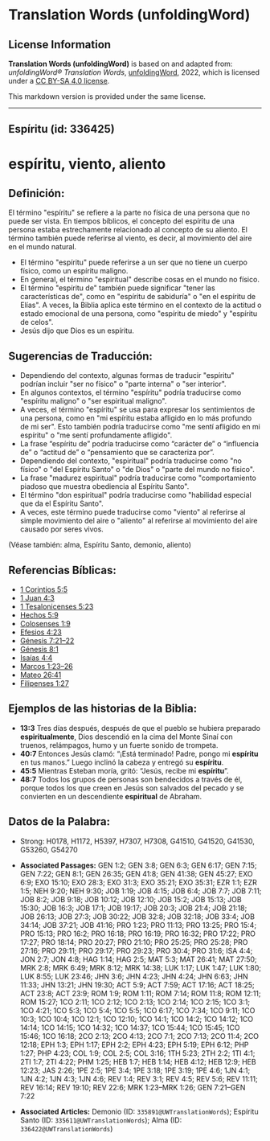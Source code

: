 # Translation Words (unfoldingWord)

## License Information

**Translation Words (unfoldingWord)** is based on and adapted from: _unfoldingWord® Translation Words_, [unfoldingWord](https://unfoldingword.org/utw), 2022, which is licensed under a [CC BY-SA 4.0 license](https://creativecommons.org/licenses/by-sa/4.0/legalcode.en).

This markdown version is provided under the same license.



--------------------------------

## Espíritu (id: 336425)

espíritu, viento, aliento
=========================

Definición:
-----------

El término "espíritu" se refiere a la parte no física de una persona que no puede ser vista. En tiempos bíblicos, el concepto del espíritu de una persona estaba estrechamente relacionado al concepto de su aliento. El término también puede referirse al viento, es decir, al movimiento del aire en el mundo natural.

* El término "espíritu" puede referirse a un ser que no tiene un cuerpo físico, como un espíritu maligno.
* En general, el término "espiritual" describe cosas en el mundo no físico.
* El término "espíritu de" también puede significar "tener las características de", como en "espíritu de sabiduría" o "en el espíritu de Elías". A veces, la Biblia aplica este término en el contexto de la actitud o estado emocional de una persona, como "espíritu de miedo" y "espíritu de celos".
* Jesús dijo que Dios es un espíritu.

Sugerencias de Traducción:
--------------------------

* Dependiendo del contexto, algunas formas de traducir "espíritu" podrían incluir "ser no físico" o "parte interna" o "ser interior".
* En algunos contextos, el término "espíritu" podría traducirse como "espíritu maligno" o "ser espiritual maligno".
* A veces, el término "espíritu" se usa para expresar los sentimientos de una persona, como en "mi espíritu estaba afligido en lo más profundo de mi ser". Esto también podría traducirse como "me sentí afligido en mi espíritu" o "me sentí profundamente afligido".
* La frase “espíritu de” podría traducirse como “carácter de” o “influencia de” o “actitud de” o “pensamiento que se caracteriza por”.
* Dependiendo del contexto, "espiritual" podría traducirse como "no físico" o "del Espíritu Santo" o "de Dios" o "parte del mundo no físico".
* La frase "madurez espiritual" podría traducirse como "comportamiento piadoso que muestra obediencia al Espíritu Santo".
* El término "don espiritual" podría traducirse como "habilidad especial que da el Espíritu Santo".
* A veces, este término puede traducirse como "viento" al referirse al simple movimiento del aire o "aliento" al referirse al movimiento del aire causado por seres vivos.

(Véase también: alma, Espíritu Santo, demonio, aliento)

Referencias Bíblicas:
---------------------

* [1 Corintios 5:5](https://ref.ly/1Cor5:5)
* [1 Juan 4:3](https://ref.ly/1John4:3)
* [1 Tesalonicenses 5:23](https://ref.ly/1Thess5:23)
* [Hechos 5:9](https://ref.ly/Acts5:9)
* [Colosenses 1:9](https://ref.ly/Col1:9)
* [Efesios 4:23](https://ref.ly/Eph4:23)
* [Génesis 7:21–22](https://ref.ly/Gen7:21-Gen7:22)
* [Génesis 8:1](https://ref.ly/Gen8:1)
* [Isaías 4:4](https://ref.ly/Isa4:4)
* [Marcos 1:23–26](https://ref.ly/Mark1:23-Mark1:26)
* [Mateo 26:41](https://ref.ly/Matt26:41)
* [Filipenses 1:27](https://ref.ly/Phil1:27)

Ejemplos de las historias de la Biblia:
---------------------------------------

* **13:3** Tres días después, después de que el pueblo se hubiera preparado **espiritualmente**, Dios descendió en la cima del Monte Sinaí con truenos, relámpagos, humo y un fuerte sonido de trompeta.
* **40:7** Entonces Jesús clamó: “¡Está terminado! Padre, pongo mi **espíritu** en tus manos.” Luego inclinó la cabeza y entregó su **espíritu**.
* **45:5** Mientras Esteban moría, gritó: “Jesús, recibe mi **espíritu**”.
* **48:7** Todos los grupos de personas son bendecidos a través de él, porque todos los que creen en Jesús son salvados del pecado y se convierten en un descendiente **espiritual** de Abraham.

Datos de la Palabra:
--------------------

* Strong: H0178, H1172, H5397, H7307, H7308, G41510, G41520, G41530, G53260, G54270

* **Associated Passages:** GEN 1:2; GEN 3:8; GEN 6:3; GEN 6:17; GEN 7:15; GEN 7:22; GEN 8:1; GEN 26:35; GEN 41:8; GEN 41:38; GEN 45:27; EXO 6:9; EXO 15:10; EXO 28:3; EXO 31:3; EXO 35:21; EXO 35:31; EZR 1:1; EZR 1:5; NEH 9:20; NEH 9:30; JOB 1:19; JOB 4:15; JOB 6:4; JOB 7:7; JOB 7:11; JOB 8:2; JOB 9:18; JOB 10:12; JOB 12:10; JOB 15:2; JOB 15:13; JOB 15:30; JOB 16:3; JOB 17:1; JOB 19:17; JOB 20:3; JOB 21:4; JOB 21:18; JOB 26:13; JOB 27:3; JOB 30:22; JOB 32:8; JOB 32:18; JOB 33:4; JOB 34:14; JOB 37:21; JOB 41:16; PRO 1:23; PRO 11:13; PRO 13:25; PRO 15:4; PRO 15:13; PRO 16:2; PRO 16:18; PRO 16:19; PRO 16:32; PRO 17:22; PRO 17:27; PRO 18:14; PRO 20:27; PRO 21:10; PRO 25:25; PRO 25:28; PRO 27:16; PRO 29:11; PRO 29:17; PRO 29:23; PRO 30:4; PRO 31:6; ISA 4:4; JON 2:7; JON 4:8; HAG 1:14; HAG 2:5; MAT 5:3; MAT 26:41; MAT 27:50; MRK 2:8; MRK 6:49; MRK 8:12; MRK 14:38; LUK 1:17; LUK 1:47; LUK 1:80; LUK 8:55; LUK 23:46; JHN 3:6; JHN 4:23; JHN 4:24; JHN 6:63; JHN 11:33; JHN 13:21; JHN 19:30; ACT 5:9; ACT 7:59; ACT 17:16; ACT 18:25; ACT 23:8; ACT 23:9; ROM 1:9; ROM 1:11; ROM 7:14; ROM 11:8; ROM 12:11; ROM 15:27; 1CO 2:11; 1CO 2:12; 1CO 2:13; 1CO 2:14; 1CO 2:15; 1CO 3:1; 1CO 4:21; 1CO 5:3; 1CO 5:4; 1CO 5:5; 1CO 6:17; 1CO 7:34; 1CO 9:11; 1CO 10:3; 1CO 10:4; 1CO 12:1; 1CO 12:10; 1CO 14:1; 1CO 14:2; 1CO 14:12; 1CO 14:14; 1CO 14:15; 1CO 14:32; 1CO 14:37; 1CO 15:44; 1CO 15:45; 1CO 15:46; 1CO 16:18; 2CO 2:13; 2CO 4:13; 2CO 7:1; 2CO 7:13; 2CO 11:4; 2CO 12:18; EPH 1:3; EPH 1:17; EPH 2:2; EPH 4:23; EPH 5:19; EPH 6:12; PHP 1:27; PHP 4:23; COL 1:9; COL 2:5; COL 3:16; 1TH 5:23; 2TH 2:2; 1TI 4:1; 2TI 1:7; 2TI 4:22; PHM 1:25; HEB 1:7; HEB 1:14; HEB 4:12; HEB 12:9; HEB 12:23; JAS 2:26; 1PE 2:5; 1PE 3:4; 1PE 3:18; 1PE 3:19; 1PE 4:6; 1JN 4:1; 1JN 4:2; 1JN 4:3; 1JN 4:6; REV 1:4; REV 3:1; REV 4:5; REV 5:6; REV 11:11; REV 16:14; REV 19:10; REV 22:6; MRK 1:23–MRK 1:26; GEN 7:21–GEN 7:22
* **Associated Articles:** Demonio (ID: `335891@UWTranslationWords`); Espíritu Santo (ID: `335611@UWTranslationWords`); Alma (ID: `336422@UWTranslationWords`)

